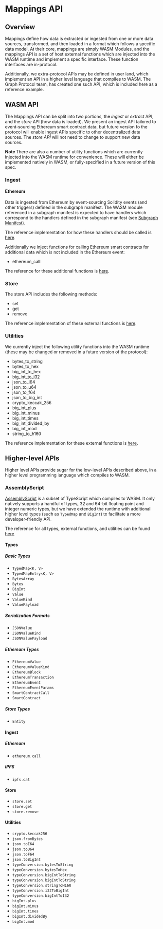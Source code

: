 # Mappings API

## Overview
Mappings define how data is extracted or ingested from one or more data sources, transformed, and then loaded in a format which follows a specific data model. At their core, mappings are simply WASM Modules, and the mappings API is a set of host external functions which are injected into the WASM runtime and implement a specific interface. These function interfaces are in-protocol.

Additionally, we extra-protocol APIs may be defined in user land, which implement an API in a higher level language that compiles to WASM. The Graph Protocol team, has created one such API, which is included here as a reference example.

## WASM API
The Mappings API can be split into two portions, the *ingest* or *extract* API, and the *store* API (how data is loaded). We present an ingest API tailored to event-sourcing Ethereum smart contract data, but future version fo the protocol will enable ingest APIs specific to other decentralized data sources. The *store API* will not need to change to support new data sources.

**Note** There are also a number of utility functions which are currently injected into the WASM runtime for convenience. These will either be implemented natively in WASM, or fully-specified in a future version of this spec.

### Ingest
#### Ethereum
Data is ingested from Ethereum by event-sourcing Solidity events (and other triggers) defined in the subgraph manifest. The WASM module referenced in a subgraph manifest is expected to have handlers which correspond to the handlers defined in the subgraph manifest (see [Subgraph Manifest](../subgraph-manifest)).

The reference implementation for how these handlers should be called is [here](https://github.com/graphprotocol/graph-node/blob/master/runtime/wasm/src/host.rs).

Additionally we inject functions for calling Ethereum smart contracts for additional data which is not included in the Ethereum event:
- ethereum_call

The reference for these additional functions is [here](https://github.com/graphprotocol/graph-node/blob/master/runtime/wasm/src/host_exports.rs).

### Store
The store API includes the following methods:
- set
- get
- remove

The reference implementation of these external functions is [here](https://github.com/graphprotocol/graph-node/blob/master/runtime/wasm/src/host_exports.rs).

### Utilities
We currently inject the following utility functions into the WASM runtime (these may be changed or removed in a future version of the protocol):
- bytes_to_string
- bytes_to_hex
- big_int_to_hex
- big_int_to_i32
- json_to_i64
- json_to_u64
- json_to_f64
- json_to_big_int
- crypto_keccak_256
- big_int_plus
- big_int_minus
- big_int_times
- big_int_divided_by
- big_int_mod
- string_to_h160

The reference implementation for these external functions is [here](https://github.com/graphprotocol/graph-node/blob/master/runtime/wasm/src/host_exports.rs).

## Higher-level APIs
Higher level APIs provide sugar for the low-level APIs described above, in a higher level programming language which compiles to WASM.

### AssemblyScript
[AssemblyScript](https://github.com/AssemblyScript/assemblyscript/wiki) is a subset of TypeScript which compiles to WASM. It only natively supports a handful of types, 32 and 64-bit floating point and integer numeric types, but we have extended the runtime with additional higher level types (such as `TypedMap` and `BigInt`) to facilitate a more developer-friendly API.

The reference for all types, external functions, and utilities can be found [here](https://github.com/graphprotocol/graph-ts/blob/master/index.ts).

#### Types
##### Basic Types
- `TypedMap<K, V>`
- `TypedMapEntry<K, V>`
- `BytesArray`
- `Bytes`
- `BigInt`
- `Value`
- `ValueKind`
- `ValuePayload`

##### Serialization Formats
- `JSONValue`
- `JSONValueKind`
- `JSONValuePayload`

##### Ethereum Types
- `EthereumValue`
- `EthereumValueKind`
- `EthereumBlock`
- `EthereumTransaction`
- `EthereumEvent`
- `EthereumEventParams`
- `SmartContractCall`
- `SmartContract`

##### Store Types
- `Entity`

#### Ingest
##### Ethereum
- `ethereum.call`

##### IPFS
- `ipfs.cat`

#### Store
- `store.set`
- `store.get`
- `store.remove`

#### Utilities
- `crypto.keccak256`
- `json.fromBytes`
- `json.toI64`
- `json.toU64`
- `json.toF64`
- `json.toBigInt`
- `typeConversion.bytesToString`
- `typeConversion.bytesToHex`
- `typeConversion.bigIntToString`
- `typeConversion.bigIntToString`
- `typeConversion.stringToH160`
- `typeConversion.i32ToBigInt`
- `typeConversion.bigIntToI32`
- `bigInt.plus`
- `bigInt.minus`
- `bigInt.times`
- `bigInt.dividedBy`
- `bigInt.mod`
